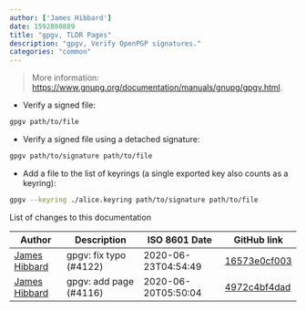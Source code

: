 ```yaml
---
author: ['James Hibbard']
date: 1592880889
title: "gpgv, TLDR Pages"
description: "gpgv, Verify OpenPGP signatures."
categories: "common"
---
```

> More information: <https://www.gnupg.org/documentation/manuals/gnupg/gpgv.html>.

- Verify a signed file:

```bash
gpgv path/to/file
```

- Verify a signed file using a detached signature:

```bash
gpgv path/to/signature path/to/file
```

- Add a file to the list of keyrings (a single exported key also counts as a keyring):

```bash
gpgv --keyring ./alice.keyring path/to/signature path/to/file
```
List of changes to this documentation


Author | Description | ISO 8601 Date | GitHub link
------|-----|-----|-----
[James Hibbard](mailto:1940994+jameshibbard@users.noreply.github.com) | gpgv: fix typo (#4122) | 2020-06-23T04:54:49 | [16573e0cf003](https://github.com/tldr-pages/tldr/commit/16573e0cf003813476d7b6a7e3f5a3c6f317dc1c)
[James Hibbard](mailto:1940994+jameshibbard@users.noreply.github.com) | gpgv: add page (#4116) | 2020-06-20T05:50:04 | [4972c4bf4dad](https://github.com/tldr-pages/tldr/commit/4972c4bf4dad36c43132edbcb4cab4bfcd554c57)

